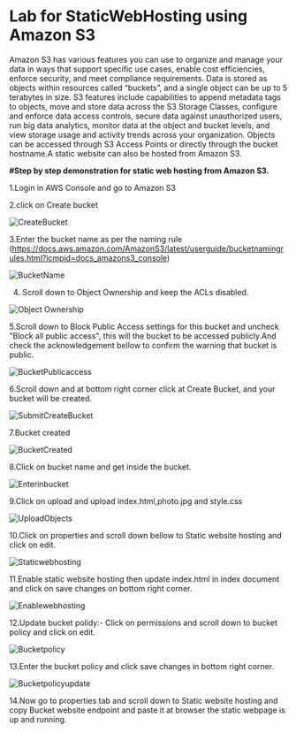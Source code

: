 # Lab for StaticWebHosting using Amazon S3
Amazon S3 has various features you can use to organize and manage your data in ways that support specific use cases, enable cost efficiencies, enforce security, and meet compliance requirements. Data is stored as objects within resources called “buckets”, and a single object can be up to 5 terabytes in size. S3 features include capabilities to append metadata tags to objects, move and store data across the S3 Storage Classes, configure and enforce data access controls, secure data against unauthorized users, run big data analytics, monitor data at the object and bucket levels, and view storage usage and activity trends across your organization. Objects can be accessed through S3 Access Points or directly through the bucket hostname.A static website can also be hosted from Amazon S3.

**#Step by step demonstration for static web hosting from Amazon S3.**

1.Login in AWS Console and go to Amazon S3

2.click on Create bucket

![CreateBucket](https://github.com/subir15/StaticWebHosting/assets/102404093/a10fc955-5f8f-47f6-ac6f-69d8bbb52105)

3.Enter the bucket name as per the naming rule (https://docs.aws.amazon.com/AmazonS3/latest/userguide/bucketnamingrules.html?icmpid=docs_amazons3_console)

![BucketName](https://github.com/subir15/StaticWebHosting/assets/102404093/d3e05d04-a0f5-4f03-a093-e61ee9a7060d)

4. Scroll down to Object Ownership and keep the ACLs disabled.

![Object Ownership](https://github.com/subir15/StaticWebHosting/assets/102404093/a1c6928d-f25d-44fe-ae3b-d70adb6a493f)

5.Scroll down to Block Public Access settings for this bucket and uncheck "Block all public access", this will the bucket to be accessed publicly.And check the acknowledgement bellow to confirm the warning that bucket is public.

![BucketPublicaccess](https://github.com/subir15/StaticWebHosting/assets/102404093/2db50a02-3251-4f04-804f-45ab429a291a)

6.Scroll down and at bottom right corner click at Create Bucket, and your bucket will be created.

![SubmitCreateBucket](https://github.com/subir15/StaticWebHosting/assets/102404093/adf32100-ad4a-418e-ac73-dd0ac88f3eb2)

7.Bucket created

![BucketCreated](https://github.com/subir15/StaticWebHosting/assets/102404093/5fb63dba-987d-4bb1-940f-7952b253c504)

8.Click on bucket name and get inside the bucket.

![Enterinbucket](https://github.com/subir15/StaticWebHosting/assets/102404093/44f32550-7655-43aa-a2a4-34c3d35a87e5)

9.Click on upload and upload index.html,photo.jpg and style.css

![UploadObjects](https://github.com/subir15/StaticWebHosting/assets/102404093/e6abe260-7d06-404f-bf08-5faec9f0b39f)

10.Click on properties and scroll down bellow to Static website hosting and click on edit.

![Staticwebhosting](https://github.com/subir15/StaticWebHosting/assets/102404093/61e09102-c495-4f5f-8092-0e18c7c11bcd)

11.Enable static website hosting then update index.html in index document and click on save changes on bottom right corner.

![Enablewebhosting](https://github.com/subir15/StaticWebHosting/assets/102404093/3abca947-7431-4398-b1b6-eef4d79b3518)

12.Update bucket polidy:- Click on permissions and scroll down to bucket policy and click on edit.

![Bucketpolicy](https://github.com/subir15/StaticWebHosting/assets/102404093/ea2d5920-aa42-4d97-9677-d0c96a8fc951)


13.Enter the bucket policy and click save changes in bottom right corner.

![Bucketpolicyupdate](https://github.com/subir15/StaticWebHosting/assets/102404093/a258ae29-0b77-4c1b-b40a-20b23b1212ce)

14.Now go to properties tab and scroll down to Static website hosting and copy Bucket website endpoint and paste it at browser
   the static webpage is up and running.











